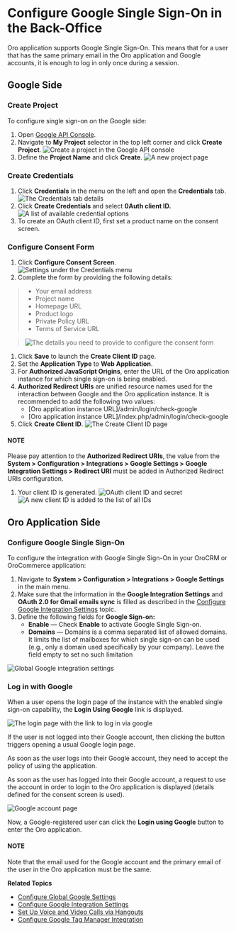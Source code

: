 <a id="user-guide-google-single-sign-on"></a>

# Configure Google Single Sign-On in the Back-Office

Oro application supports Google Single Sign-On. This means that for a user that has the same primary email in the Oro application and Google accounts, it is enough to log in only once during a session.

## Google Side

### Create Project

To configure single sign-on on the Google side:

1. Open <a href="https://console.developers.google.com/start" target="_blank">Google API Console</a>.
2. Navigate to **My Project** selector in the top left corner and click **Create Project**.
   ![Create a project in the Google API console](user/img/google/create_project.png)
3. Define the **Project Name** and click **Create**.
   ![A new project page](user/img/google/new_project.jpg)

### Create Credentials

1. Click **Credentials** in the menu on the left and open the **Credentials** tab.
   ![The Credentials tab details](user/img/google/create_credentials.jpg)
2. Click **Create Credentials** and select **0Auth client ID.**
   ![A list of available credential options](user/img/google/create_credentials_2.jpg)
3. To create an OAuth client ID, first set a product name on the consent screen.

### Configure Consent Form

1. Click **Configure Consent Screen**.
   ![Settings under the Credentials menu](user/img/google/consent_form.jpg)
2. Complete the form by providing the following details:

> - Your email address
> - Project name
> - Homepage URL
> - Product logo
> - Private Policy URL
> - Terms of Service URL

> ![The details you need to provide to configure the consent form](user/img/google/complete_form.jpg)
1. Click **Save** to launch the **Create Client ID** page.
2. Set the **Application Type** to **Web Application**.
3. For **Authorized JavaScript Origins**, enter the URL of the Oro application instance for which single sign-on is being enabled.
4. **Authorized Redirect URIs** are unified resource names used for the interaction between Google and the Oro application instance. It is recommended to add the following two values:
   * [Oro application instance URL]/admin/login/check-google
   * [Oro application instance URL]/index.php/admin/login/check-google
5. Click **Create Client ID**.
   ![The Create Client ID page](user/img/google/create_id.jpg)

#### NOTE
Please pay attention to the **Authorized Redirect URIs**, the value from the **System > Configuration > Integrations > Google Settings > Google Integration Settings > Redirect URI** must be added in Authorized Redirect URIs configuration.

1. Your client ID is generated.
   ![OAuth client ID and secret](user/img/google/id_secret.jpg)![A new client ID is added to the list of all IDs](user/img/google/id_secret_2.jpg)

## Oro Application Side

### Configure Google Single Sign-On

To configure the integration with Google Single Sign-On in your OroCRM or OroCommerce application:

1. Navigate to **System > Configuration > Integrations > Google Settings** in the main menu.
2. Make sure that the information in the **Google Integration Settings** and **OAuth 2.0 for Gmail emails sync** is filled as described in the [Configure Google Integration Settings](google-integration.md#system-configuration-integrations-google) topic.
3. Define the following fields for **Google Sign-on:**
   * **Enable** — Check **Enable** to activate Google Single Sign-on.
   * **Domains** — Domains is a comma separated list of allowed domains. It limits the list of mailboxes for which single sign-on can be used (e.g., only a domain used specifically by your company). Leave the field empty to set no such limitation

![Global Google integration settings](user/img/system/config_system/google_integration_new.png)

### Log in with Google

When a user opens the login page of the instance with the enabled single sign-on capability, the **Login Using Google** link is displayed.

![The login page with the link to log in via google](user/img/google/login_using_google.jpg)

If the user is not logged into their Google account, then clicking the button triggers opening a usual Google login page.

As soon as the user logs into their Google account, they need to accept the policy of using the application.

As soon as the user has logged into their Google account, a request to use the account in order to login to the Oro application is displayed (details defined for the consent screen is used).

![Google account page](user/img/google/google_connection.jpg)

Now, a Google-registered user can click the **Login using Google** button to enter the Oro application.

#### NOTE
Note that the email used for the Google account and the primary email of the user in the Oro application must be the same.

**Related Topics**

* [Configure Global Google Settings](index.md#admin-configuration-integrations-google)
* [Configure Google Integration Settings](google-integration.md#system-configuration-integrations-google)
* [Set Up Voice and Video Calls via Hangouts](hangouts.md#user-guide-hangouts)
* [Configure Google Tag Manager Integration](../../../../integrations/gtm/index.md#gtm-integration)

